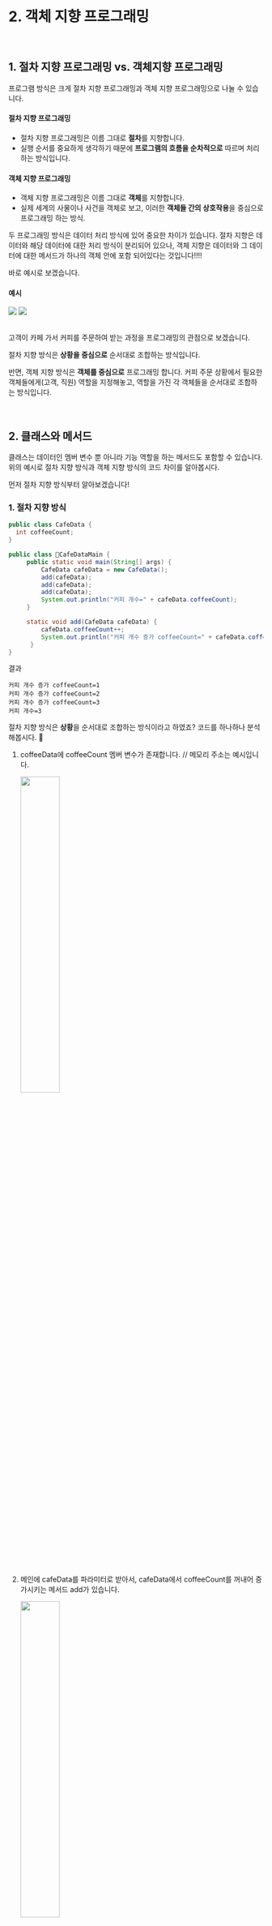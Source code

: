 # 2. 객체 지향 프로그래밍

<br>

## 1. 절차 지향 프로그래밍 vs. 객체지향 프로그래밍
프로그램 방식은 크게 절차 지향 프로그래밍과 객체 지향 프로그래밍으로 나눌 수 있습니다.

#### 절차 지향 프로그래밍
- 절차 지향 프로그래밍은 이름 그대로 **절차**를 지향합니다.
- 실행 순서를 중요하게 생각하기 때문에 **프로그램의 흐름을 순차적으로** 따르며 처리하는 방식입니다.

#### 객체 지향 프로그래밍
- 객체 지향 프로그래밍은 이름 그대로 **객체**를 지향합니다.
- 실제 세계의 사물이나 사건을 객체로 보고, 이러한 **객체들 간의 상호작용**을 중심으로 프로그래밍 하는 방식.

두 프로그래밍 방식은 데이터 처리 방식에 있어 중요한 차이가 있습니다.
절차 지향은 데이터와 해당 데이터에 대한 처리 방식이 분리되어 있으나, 객체 지향은 데이터와 그 데이터에 대한 메서드가 하나의 객체 안에 포함 되어있다는 것입니다!!!!

바로 예시로 보겠습니다.

#### 예시

<div class="image-container">
  <img src="https://github.com/user-attachments/assets/ded0aa4d-b922-41c4-9920-df0b6b1592a3" />
  <img src="https://github.com/user-attachments/assets/bc5fda47-ee43-460b-8139-cbcd5bd00a89" />
</div>

<br>

고객이 카페 가서 커피를 주문하여 받는 과정을 프로그래밍의 관점으로 보겠습니다.

절차 지향 방식은 **상황을 중심으로** 순서대로 조합하는 방식입니다.

반면, 객체 지향 방식은 **객체를 중심으로** 프로그래밍 합니다. 커피 주문 상황에서 필요한 객체들에게(고객, 직원) 역할을 지정해놓고, 역할을 가진 각 객체들을 순서대로 조합하는 방식입니다.

<br>

## 2. 클래스와 메서드
클래스는 데이터인 멤버 변수 뿐 아니라 기능 역할을 하는 메서드도 포함할 수 있습니다. 위의 예시로 절차 지향 방식과 객체 지향 방식의 코드 차이를 알아봅시다.

먼저 절차 지향 방식부터 알아보겠습니다!

### 1. 절차 지향 방식

```java
public class CafeData {
  int coffeeCount;
}
```

```java
public class CafeDataMain {
     public static void main(String[] args) {
         CafeData cafeData = new CafeData();
         add(cafeData);
         add(cafeData);
         add(cafeData);
         System.out.println("커피 개수=" + cafeData.coffeeCount);
     }

     static void add(CafeData cafeData) {
         cafeData.coffeeCount++;
         System.out.println("커피 개수 증가 coffeeCount=" + cafeData.coffeeCount);
      }
}
```

결과
```
커피 개수 증가 coffeeCount=1
커피 개수 증가 coffeeCount=2
커피 개수 증가 coffeeCount=3
커피 개수=3
```

절차 지향 방식은 **상황**을 순서대로 조합하는 방식이라고 하였죠? 코드를 하나하나 분석해봅시다. 🧐

1. coffeeData에 coffeeCount 멤버 변수가 존재합니다. // 메모리 주소는 예시입니다.
   
   <img src="https://github.com/user-attachments/assets/ad9e72df-e347-43ce-862c-1909fe231817" width="40%" />
   
2. 메인에 cafeData를 파라미터로 받아서, cafeData에서 coffeeCount를 꺼내어 증가시키는 메서드 add가 있습니다.
   
   <img src="https://github.com/user-attachments/assets/3eabaaea-a72b-4b05-8dad-24352afc386a" width="40%" />
   
4. 메인에서 **상황**(add)을 **순서대로** 호출하고 있습니다.
   
   <img src="https://github.com/user-attachments/assets/7be223d1-6f77-4bd3-ade8-cfd3df2ecf15" width="40%" />

<br>

과정

<img src="https://github.com/user-attachments/assets/218b1ff0-d8c7-4f94-bbd4-204898fff15d" width="20%" />

<br><br>

다음으로 객체 지향 방식을 알아보겠습니다!

### 2. 객체 지향 방식

```java
public class CafeData {
  int coffeeCount;

  void add() {
    coffeeCount++;
    System.out.println("커피 개수 증가 coffeeCount=" + cafeData.coffeeCount);
  }
}
```

```java
public class CafeDataMain {
     public static void main(String[] args) {
         CafeData cafeData = new CafeData();
         cafeData.add();
         cafeData.add();
         cafeData.add();
         System.out.println("커피 개수=" + cafeData.coffeeCount);
     }
}
```

결과
```
커피 개수 증가 coffeeCount=1
커피 개수 증가 coffeeCount=2
커피 개수 증가 coffeeCount=3
커피 개수=3
```

객체 지향 방식은 역할을 가진 각 **객체들을 순서대로** 조합하는 방식이라고 하였죠? 코드를 하나하나 분석해봅시다. 🧐

1. cafeData에 coffeeCount 멤버 변수와 coffeeCount 개수를 늘리는 add 메서드가 존재합니다.
   
   cafeData는 coffeeCount 개수를 늘리는 **역할을 하는 객체**입니다.
   이 add에는 **자신의 멤버 변수에 접근하여** 계산하였다는 점이 절차 지향 방식과의 차이 입니다.

   <img src="https://github.com/user-attachments/assets/72bb63cd-750d-43fd-9684-a6e32a0627f5" width="40%" />
   
2. 메인에서 cafeData 객체에서 역할 add를 꺼내 호출합니다.
   
   메인에서는 CafeData의 데이터인 coffeeCount 같은 데이터는 전혀 사용하지 않습니다. CafeData를 사용하는 입장에서는 CafeData 내부에 어떤 속성이 있는지 전혀 몰라도 CafeData가 제공하는 기능 중에 필요한 기능을 호출해서 사용합니다. 이렇게 **속성과 기능을 하나로 묶어서 필요한 기능을 메서드를 통해 외부에 제공하는 것**을 캡슐화라고 합니다.

   <img src="https://github.com/user-attachments/assets/4e923e7d-3c2f-47aa-bdb6-7fb508222541" width="40%" />

과정

<img src="https://github.com/user-attachments/assets/83968734-a1cd-4d8d-b747-cf99b3bb74cb" width="40%" />

#### 정리
- 클래스에는 속성(멤버 변수)과 기능(메서드)을 정의할 수 있습니다.
- 객체는 자신의 메서드를 통해 자신의 멤버변수에 접근 할 수 있습니다. (객체의 메서드 내부에서 접근하는 멤버 변수는 객체 자신의 멤버 변수입니다.)
